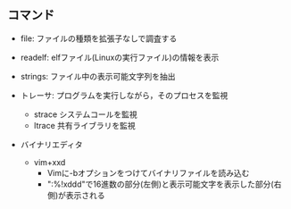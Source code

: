## コマンド

- file: ファイルの種類を拡張子なしで調査する

- readelf: elfファイル(Linuxの実行ファイル)の情報を表示

- strings: ファイル中の表示可能文字列を抽出

- トレーサ: プログラムを実行しながら，そのプロセスを監視
    - strace システムコールを監視
    - ltrace 共有ライブラリを監視

- バイナリエディタ
    - vim+xxd
        - Vimに-bオプションをつけてバイナリファイルを読み込む
        - ":%!xddd"で16進数の部分(左側)と表示可能文字を表示した部分(右側)が表示される





